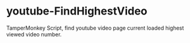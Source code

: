 # youtube-FindHighestVideo
TamperMonkey Script, find youtube video page current loaded highest viewed video number.
